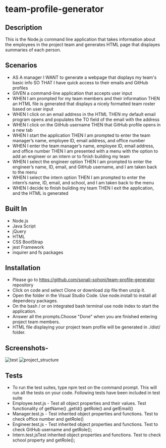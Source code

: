 # team-profile-generator

## Description 

This is the Node.js command line application that takes information about the employees in the project team and generates HTML page that displayes summaries of each person.


## Scenarios
* AS A manager
I WANT to generate a webpage that displays my team's basic info
SO THAT I have quick access to their emails and GitHub profiles
* GIVEN a command-line application that accepts user input
* WHEN I am prompted for my team members and their information
THEN an HTML file is generated that displays a nicely formatted team roster based on user input
* WHEN I click on an email address in the HTML
THEN my default email program opens and populates the TO field of the email with the address
* WHEN I click on the GitHub username
THEN that GitHub profile opens in a new tab
* WHEN I start the application
THEN I am prompted to enter the team manager’s name, employee ID, email address, and office number
* WHEN I enter the team manager’s name, employee ID, email address, and office number
THEN I am presented with a menu with the option to add an engineer or an intern or to finish building my team
* WHEN I select the engineer option
THEN I am prompted to enter the engineer’s name, ID, email, and GitHub username, and I am taken back to the menu
* WHEN I select the intern option
THEN I am prompted to enter the intern’s name, ID, email, and school, and I am taken back to the menu
* WHEN I decide to finish building my team
THEN I exit the application, and the HTML is generated

## Built In
* Node.js
* Java Script
* jQuery
* HTML
* CSS BootStrap
* jest Framework
* inquirer and fs packages

## Installation
* Please go to https://github.com/sonali-sohoni/team-profile-generator repository
* Click on code and select Clone or download zip file then unzip it.
* Open the folder in the Visual Studio Code. Use node.install to install all dependecy packages.
* On the bash / or on integrated bash terminal use node index to start the application.
* Answer all the prompts.Choose "Done" when you are finished entering project team members.
* HTML file displaying your project team profile will be generated in ./dist/ folder.

## Screenshots-
![test](https://user-images.githubusercontent.com/88642738/139593790-ad80c751-bfcc-439b-9437-b165ab4c7aac.JPG)
![project_structure](https://user-images.githubusercontent.com/88642738/139594054-e77cd401-9140-43aa-bbbb-e337b7e23a31.JPG)


## Tests
* To run the test suites, type npm test on the command prompt. This will run all the tests on your code.
  Following tests have been included in test suite 
* Employee.test.js  - Test all object properties and their values. Test functionality of getName() ,getId() getRole() and getEmail() 
* Manager.test.js - Test inherited object properties and functions. Test to check office number and getRole()
* Engineer.test.js - Test inherited object properties and functions. Test to check GitHub username and getRole();
* Intern.test.jsTest inherited object properties and functions. Test to check school property and getRole();



